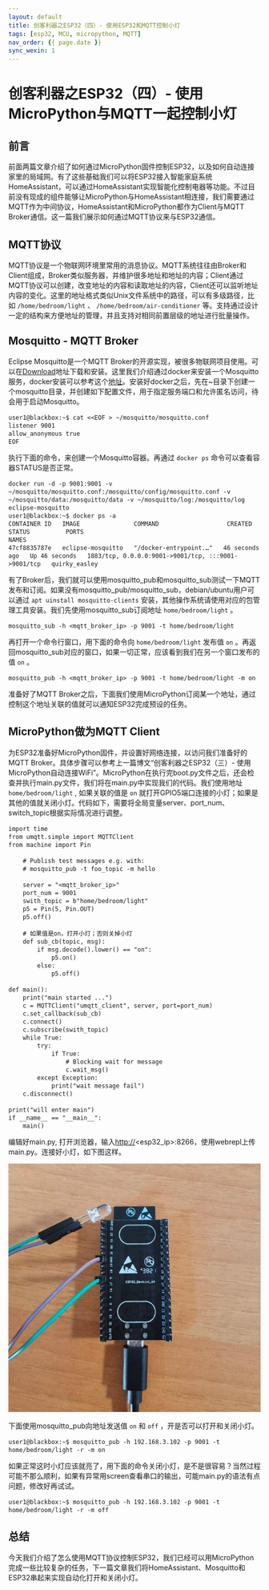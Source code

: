 ```yaml
---
layout: default
title: 创客利器之ESP32（四）- 使用ESP32和MQTT控制小灯
tags: [esp32, MCU, micropython, MQTT]
nav_order: {{ page.date }}
sync_wexin: 1
---
```



# 创客利器之ESP32（四）- 使用MicroPython与MQTT一起控制小灯


## 前言

前面两篇文章介绍了如何通过MicroPython固件控制ESP32，以及如何自动连接家里的局域网。有了这些基础我们可以将ESP32接入智能家庭系统HomeAssistant，可以通过HomeAssistant实现智能化控制电器等功能。不过目前没有现成的组件能够让MicroPython与HomeAssistant相连接，我们需要通过MQTT作为中间协议，HomeAssistant和MicroPython都作为Client与MQTT Broker通信。这一篇我们展示如何通过MQTT协议来与ESP32通信。


## MQTT协议

MQTT协议是一个物联网环境里常用的消息协议。MQTT系统往往由Broker和Client组成，Broker类似服务器，并维护很多地址和地址的内容；Client通过MQTT协议可以创建，改变地址的内容和读取地址的内容，Client还可以监听地址内容的变化。这里的地址格式类似Unix文件系统中的路径，可以有多级路径，比如 `/home/bedroom/light` 、 `/home/bedroom/air-conditioner` 等。支持通过设计一定的结构来方便地址的管理，并且支持对相同前置层级的地址进行批量操作。


## Mosquitto - MQTT Broker

Eclipse Mosquitto是一个MQTT Broker的开源实现，被很多物联网项目使用。可以在[Download](https://mosquitto.org/download/)地址下载和安装。这里我们介绍通过docker来安装一个Mosquitto服务，docker安装可以参考这个[地址](https://docs.docker.com/engine/install/)。安装好docker之后，先在~目录下创建一个mosquitto目录，并创建如下配置文件，用于指定服务端口和允许匿名访问，待会用于启动Mosquitto。

    user1@blackbox:~$ cat <<EOF > ~/mosquitto/mosquitto.conf
    listener 9001
    allow_anonymous true
    EOF

执行下面的命令，来创建一个Mosquitto容器。再通过 `docker ps` 命令可以查看容器STATUS是否正常。

    docker run -d -p 9001:9001 -v ~/mosquitto/mosquitto.conf:/mosquitto/config/mosquitto.conf -v ~/mosquitto/data:/mosquitto/data -v ~/mosquitto/log:/mosquitto/log eclipse-mosquitto
    user1@blackbox:~$ docker ps -a
    CONTAINER ID   IMAGE               COMMAND                   CREATED          STATUS          PORTS                                                 NAMES
    47cf8835787e   eclipse-mosquitto   "/docker-entrypoint.…"   46 seconds ago   Up 46 seconds   1883/tcp, 0.0.0.0:9001->9001/tcp, :::9001->9001/tcp   quirky_easley

有了Broker后，我们就可以使用mosquitto\_pub和mosquitto\_sub测试一下MQTT发布和订阅。如果没有mosquitto\_pub/mosquitto\_sub，debian/ubuntu用户可以通过 `apt uinstall mosquitto-clients` 安装，其他操作系统请使用对应的包管理工具安装。我们先使用mosquitto\_sub订阅地址 `home/bedroom/light` 。

    mosquitto_sub -h <mqtt_broker_ip> -p 9001 -t home/bedroom/light

再打开一个命令行窗口，用下面的命令向 `home/bedroom/light` 发布值 `on` 。再返回mosquitto\_sub对应的窗口，如果一切正常，应该看到我们在另一个窗口发布的值 `on` 。

    mosquitto_pub -h <mqtt_broker_ip> -p 9001 -t home/bedroom/light -m on

准备好了MQTT Broker之后，下面我们使用MicroPython订阅某一个地址，通过控制这个地址关联的值就可以通知ESP32完成预设的任务。


## MicroPython做为MQTT Client

为ESP32准备好MicroPython固件，并设置好网络连接，以访问我们准备好的MQTT Broker。具体步骤可以参考上一篇博文“创客利器之ESP32（三）- 使用MicroPython自动连接WiFi”。MicroPython在执行完boot.py文件之后，还会检查并执行main.py文件，我们将在main.py中实现我们的代码。我们使用地址 `home/bedroom/light` , 如果关联的值是 `on` 就打开GPIO5端口连接的小灯；如果是其他的值就关闭小灯。代码如下，需要将全局变量server、port\_num、switch\_topic根据实际情况进行调整。

    import time
    from umqtt.simple import MQTTClient
    from machine import Pin
    
        # Publish test messages e.g. with:
        # mosquitto_pub -t foo_topic -m hello
    
        server = "<mqtt_broker_ip>"
        port_num = 9001
        swith_topic = b"home/bedroom/light"
        p5 = Pin(5, Pin.OUT)
        p5.off()
    
        # 如果值是on，打开小灯；否则关掉小灯
        def sub_cb(topic, msg):
            if msg.decode().lower() == "on":
                p5.on()
            else:
                p5.off()
    
    def main():
        print("main started ...")
        c = MQTTClient("umqtt_client", server, port=port_num)
        c.set_callback(sub_cb)
        c.connect()
        c.subscribe(swith_topic)
        while True:
            try:
                if True:
                    # Blocking wait for message
                    c.wait_msg()
            except Exception:
                print("wait message fail")
        c.disconnect()
    
    print("will enter main")
    if __name__ == "__main__":
        main()

编辑好main.py, 打开浏览器，输入<http://><esp32\_ip>:8266，使用webrepl上传main.py。连接好小灯，如下图这样。

![img](/images/esp32-with-led.jpg)

下面使用mosquitto\_pub向地址发送值 `on` 和 `off` ，开是否可以打开和关闭小灯。

    user1@blackbox:~$ mosquitto_pub -h 192.168.3.102 -p 9001 -t home/bedroom/light -r -m on

如果正常这时小灯应该就亮了，用下面的命令关闭小灯，是不是很容易？当然过程可能不那么顺利，如果有异常用screen查看串口的输出，可能main.py的语法有点问题，修改好再试试。

    user1@blackbox:~$ mosquitto_pub -h 192.168.3.102 -p 9001 -t home/bedroom/light -r -m off


## 总结

今天我们介绍了怎么使用MQTT协议控制ESP32，我们已经可以用MicroPython完成一些比较复杂的任务，下一篇文章我们将HomeAssistant、Mosquitto和ESP32串起来实现自动化打开和关闭小灯。

